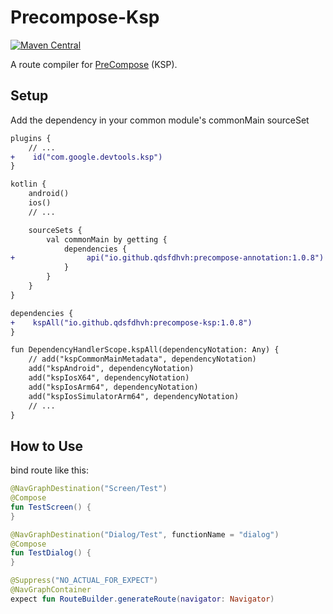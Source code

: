 # Precompose-Ksp
[![Maven Central](https://maven-badges.herokuapp.com/maven-central/io.github.qdsfdhvh/precompose-annotation/badge.svg)](https://maven-badges.herokuapp.com/maven-central/io.github.qdsfdhvh/precompose-annotation)

A route compiler for [PreCompose](https://github.com/Tlaster/PreCompose) (KSP).

## Setup

Add the dependency in your common module's commonMain sourceSet

```diff title="build.gradle.kts"
plugins {
    // ...
+    id("com.google.devtools.ksp")
}

kotlin {
    android()
    ios()
    // ...

    sourceSets {
        val commonMain by getting {
            dependencies {
+                api("io.github.qdsfdhvh:precompose-annotation:1.0.8")
            }
        }
    }
}

dependencies {
+    kspAll("io.github.qdsfdhvh:precompose-ksp:1.0.8")
}

fun DependencyHandlerScope.kspAll(dependencyNotation: Any) {
    // add("kspCommonMainMetadata", dependencyNotation)
    add("kspAndroid", dependencyNotation)
    add("kspIosX64", dependencyNotation)
    add("kspIosArm64", dependencyNotation)
    add("kspIosSimulatorArm64", dependencyNotation)
    // ...
}
```


## How to Use

bind route like this:

```kotlin
@NavGraphDestination("Screen/Test")
@Compose
fun TestScreen() {
}

@NavGraphDestination("Dialog/Test", functionName = "dialog")
@Compose
fun TestDialog() {
}

@Suppress("NO_ACTUAL_FOR_EXPECT")
@NavGraphContainer
expect fun RouteBuilder.generateRoute(navigator: Navigator)
```
